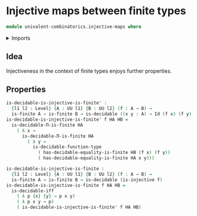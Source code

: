 # Injective maps between finite types

```agda
module univalent-combinatorics.injective-maps where
```

<details><summary>Imports</summary>
```agda
open import foundation.injective-maps public
open import foundation.decidable-types
open import foundation.identity-types
open import foundation.universe-levels
open import univalent-combinatorics.decidable-dependent-function-types
open import univalent-combinatorics.equality-finite-types
open import univalent-combinatorics.finite-types
```
</details>

## Idea

Injectiveness in the context of finite types enjoys further properties.

## Properties

```agda
is-decidable-is-injective-is-finite' :
  {l1 l2 : Level} {A : UU l1} {B : UU l2} (f : A → B) →
  is-finite A → is-finite B → is-decidable ((x y : A) → Id (f x) (f y) → Id x y)
is-decidable-is-injective-is-finite' f HA HB =
  is-decidable-Π-is-finite HA
    ( λ x →
      is-decidable-Π-is-finite HA
        ( λ y →
          is-decidable-function-type
            ( has-decidable-equality-is-finite HB (f x) (f y))
            ( has-decidable-equality-is-finite HA x y)))

is-decidable-is-injective-is-finite :
  {l1 l2 : Level} {A : UU l1} {B : UU l2} (f : A → B) →
  is-finite A → is-finite B → is-decidable (is-injective f)
is-decidable-is-injective-is-finite f HA HB =
  is-decidable-iff
    ( λ p {x} {y} → p x y)
    ( λ p x y → p)
    ( is-decidable-is-injective-is-finite' f HA HB)
```
